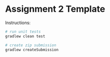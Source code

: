 # Assignment 2 Template

Instructions:

```bash
# run unit tests
gradlew clean test

# create zip submission
gradlew createSubmission
```